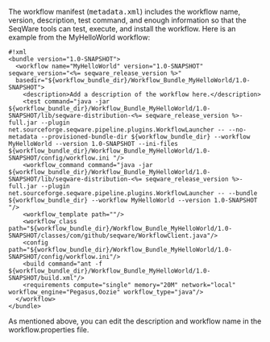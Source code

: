 The workflow manifest (<tt>metadata.xml</tt>) includes the workflow name,
version, description, test command, and enough information so that the SeqWare
tools can test, execute, and install the workflow. Here is an example from the
MyHelloWorld workflow:

<pre><code>#!xml
&lt;bundle version=&quot;1.0-SNAPSHOT&quot;&gt;
  &lt;workflow name=&quot;MyHelloWorld&quot; version=&quot;1.0-SNAPSHOT&quot; seqware_version=&quot;<%= seqware_release_version %>&quot;
  basedir=&quot;${workflow_bundle_dir}/Workflow_Bundle_MyHelloWorld/1.0-SNAPSHOT&quot;&gt;
    &lt;description&gt;Add a description of the workflow here.&lt;/description&gt;
    &lt;test command=&quot;java -jar ${workflow_bundle_dir}/Workflow_Bundle_MyHelloWorld/1.0-SNAPSHOT/lib/seqware-distribution-<%= seqware_release_version %>-full.jar --plugin net.sourceforge.seqware.pipeline.plugins.WorkflowLauncher -- --no-metadata --provisioned-bundle-dir ${workflow_bundle_dir} --workflow MyHelloWorld --version 1.0-SNAPSHOT --ini-files ${workflow_bundle_dir}/Workflow_Bundle_MyHelloWorld/1.0-SNAPSHOT/config/workflow.ini &quot;/&gt;
    &lt;workflow_command command=&quot;java -jar ${workflow_bundle_dir}/Workflow_Bundle_MyHelloWorld/1.0-SNAPSHOT/lib/seqware-distribution-<%= seqware_release_version %>-full.jar --plugin net.sourceforge.seqware.pipeline.plugins.WorkflowLauncher -- --bundle ${workflow_bundle_dir} --workflow MyHelloWorld --version 1.0-SNAPSHOT &quot;/&gt;
    &lt;workflow_template path=&quot;&quot;/&gt;
    &lt;workflow_class path=&quot;${workflow_bundle_dir}/Workflow_Bundle_MyHelloWorld/1.0-SNAPSHOT/classes/com/github/seqware/WorkflowClient.java&quot;/&gt;
    &lt;config path=&quot;${workflow_bundle_dir}/Workflow_Bundle_MyHelloWorld/1.0-SNAPSHOT/config/workflow.ini&quot;/&gt;
    &lt;build command=&quot;ant -f ${workflow_bundle_dir}/Workflow_Bundle_MyHelloWorld/1.0-SNAPSHOT/build.xml&quot;/&gt;
    &lt;requirements compute=&quot;single&quot; memory=&quot;20M&quot; network=&quot;local&quot;  workflow_engine=&quot;Pegasus,Oozie&quot; workflow_type=&quot;java&quot;/&gt;
  &lt;/workflow&gt;
&lt;/bundle&gt;
</code></pre>

As mentioned above, you can edit the description and workflow name in the workflow.properties file.
